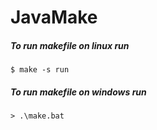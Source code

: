 # JavaMake

##### To run makefile on linux run
    
    $ make -s run

##### To run makefile on windows run
    
    > .\make.bat

